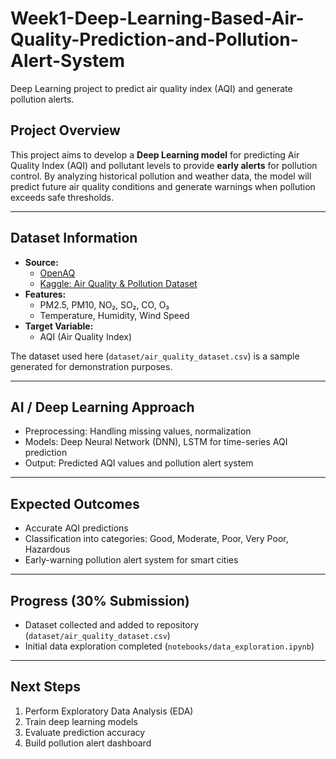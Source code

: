 # Week1-Deep-Learning-Based-Air-Quality-Prediction-and-Pollution-Alert-System
Deep Learning project to predict air quality index (AQI) and generate pollution alerts.


## Project Overview
This project aims to develop a **Deep Learning model** for predicting Air Quality Index (AQI) and pollutant levels to provide **early alerts** for pollution control. By analyzing historical pollution and weather data, the model will predict future air quality conditions and generate warnings when pollution exceeds safe thresholds.

---

##  Dataset Information

- **Source:**
  - [OpenAQ](https://openaq.org/)
  - [Kaggle: Air Quality & Pollution Dataset](https://www.kaggle.com/datasets/rohanrao/air-quality-data-in-india)
- **Features:**
  - PM2.5, PM10, NO₂, SO₂, CO, O₃
  - Temperature, Humidity, Wind Speed
- **Target Variable:**
  - AQI (Air Quality Index)

The dataset used here (`dataset/air_quality_dataset.csv`) is a sample generated for demonstration purposes.

---

##  AI / Deep Learning Approach
- Preprocessing: Handling missing values, normalization
- Models: Deep Neural Network (DNN), LSTM for time-series AQI prediction
- Output: Predicted AQI values and pollution alert system

---

##  Expected Outcomes
- Accurate AQI predictions
- Classification into categories: Good, Moderate, Poor, Very Poor, Hazardous
- Early-warning pollution alert system for smart cities

---

##  Progress (30% Submission)
- Dataset collected and added to repository (`dataset/air_quality_dataset.csv`)
- Initial data exploration completed (`notebooks/data_exploration.ipynb`)

---

##  Next Steps
1. Perform Exploratory Data Analysis (EDA)
2. Train deep learning models
3. Evaluate prediction accuracy
4. Build pollution alert dashboard
